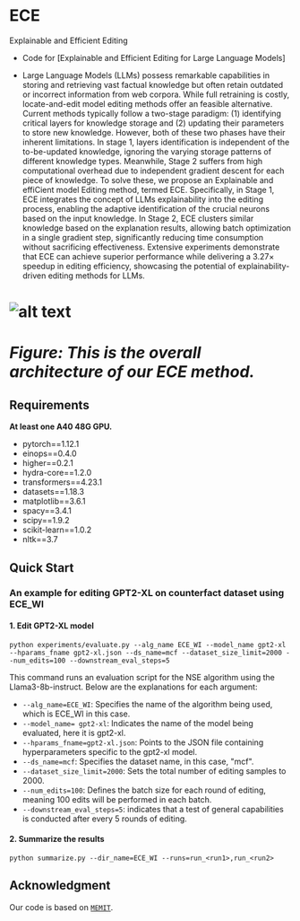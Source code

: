 # ECE
Explainable and Efficient Editing 

- Code for [Explainable and Efficient Editing for Large Language Models] 

- Large Language Models (LLMs) possess remarkable capabilities in storing and retrieving vast factual knowledge but often retain outdated or incorrect information from web corpora. While full
retraining is costly, locate-and-edit model editing methods offer an feasible alternative. Current methods typically follow a two-stage paradigm: (1) identifying critical layers for knowledge storage and (2) updating their parameters to store new knowledge. However, both of these two phases have their inherent limitations. In stage 1, layers identification is independent of the to-be-updated knowledge, ignoring the varying storage patterns of different knowledge types. Meanwhile, Stage 2 suffers from high computational overhead due to independent gradient descent for each piece of knowledge. To solve these, we propose an Explainable and effiCient model Editing method, termed ECE. Specifically, in Stage 1, ECE integrates the concept of LLMs explainability into the editing process, enabling the adaptive identification of the crucial neurons based on the input knowledge. In Stage 2, ECE clusters similar knowledge based on the explanation results, allowing batch optimization in a single gradient step, significantly reducing time consumption without sacrificing effectiveness. Extensive experiments demonstrate that ECE can achieve superior performance while delivering a 3.27× speedup in editing efficiency, showcasing the potential of explainability-driven editing methods for LLMs.

# ![alt text](resource/)
# *Figure: This is the overall architecture of our ECE method.*

## Requirements
**At least one A40 48G GPU.**

- pytorch==1.12.1
- einops==0.4.0
- higher==0.2.1
- hydra-core==1.2.0
- transformers==4.23.1
- datasets==1.18.3
- matplotlib==3.6.1
- spacy==3.4.1
- scipy==1.9.2
- scikit-learn==1.0.2
- nltk==3.7

## Quick Start
### An example for editing GPT2-XL on counterfact dataset using ECE_WI
#### 1. Edit GPT2-XL model 
 
    python experiments/evaluate.py --alg_name ECE_WI --model_name gpt2-xl --hparams_fname gpt2-xl.json --ds_name=mcf --dataset_size_limit=2000 --num_edits=100 --downstream_eval_steps=5 

This command runs an evaluation script for the NSE algorithm using the Llama3-8b-instruct. Below are the explanations for each argument:

- `--alg_name=ECE_WI`: Specifies the name of the algorithm being used, which is ECE_WI in this case.
- `--model_name= gpt2-xl`: Indicates the name of the model being evaluated, here it is  gpt2-xl.
- `--hparams_fname=gpt2-xl.json`: Points to the JSON file containing hyperparameters specific to the  gpt2-xl model.
- `--ds_name=mcf`: Specifies the dataset name, in this case, "mcf".
- `--dataset_size_limit=2000`: Sets the total number of editing samples to 2000.
- `--num_edits=100`: Defines the batch size for each round of editing, meaning 100 edits will be performed in each batch. 
- `--downstream_eval_steps=5`: indicates that a test of general capabilities is conducted after every 5 rounds of editing.
#### 2. Summarize the results

    python summarize.py --dir_name=ECE_WI --runs=run_<run1>,run_<run2>

## Acknowledgment
Our code is based on  [``MEMIT``](https://github.com/kmeng01/memit.git).
